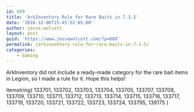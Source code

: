```yaml
---
id: 689
title: 'ArkInventory Rule for Rare Baits in 7.1.5'
date: '2016-12-06T15:45:52-05:00'
author: jesse.wolcott
layout: post
guid: 'https://www.jessewolcott.com/?p=689'
permalink: /arkinventory-rule-for-rare-baits-in-7-1-5/
categories:
    - Gaming
---
```


ArkInventory did not include a ready-made category for the rare bait items in Legion, so I made a rule for it. Hope this helps!

itemstring( 133701, 133702, 133703, 133704, 133705, 133707, 133708, 133709, 133710, 133711, 133712, 133713, 133714, 133715, 133716, 133717, 133719, 133720, 133721, 133722, 133723, 133724, 133795, 139175 )